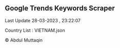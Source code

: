 

## Google Trends Keywords Scraper 
 
Last Update 28-03-2023 , 23:22:07

Country List :
VIETNAM.json



© Abdul Muttaqin 
